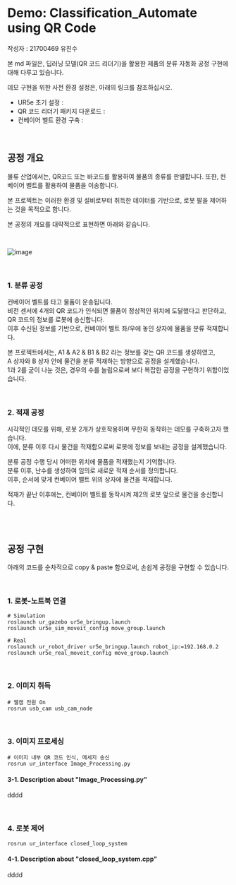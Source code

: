 # Demo: Classification_Automate using QR Code

작성자 : 21700469 유진수

본 md 파일은, 딥러닝 모델(QR 코드 리더기)을 활용한 제품의 분류 자동화 공정 구현에 대해 다루고 있습니다.

데모 구현을 위한 사전 환경 설정은, 아래의 링크를 참조하십시오.

- UR5e 초기 설정 : 
- QR 코드 리더기 패키지 다운로드 : 
- 컨베이어 벨트 환경 구축 :

<br>

## 공정 개요

물류 산업에서는, QR코드 또는 바코드를 활용하여 물품의 종류를 판별합니다.
또한, 컨베이어 벨트를 활용하여 물품을 이송합니다.

본 프로젝트는 이러한 환경 및 설비로부터 취득한 데이터를 기반으로, 로봇 팔을 제어하는 것을 목적으로 합니다.

본 공정의 개요를 대략적으로 표현하면 아래와 같습니다.

<br>

![image](https://user-images.githubusercontent.com/84503980/206390286-cf8e0846-62fd-44e2-9d32-0f4f629fd023.png)

<br>

### **1. 분류 공정 <br>**
컨베이어 벨트를 타고 물품이 운송됩니다. <br>
비전 센서에 4개의 QR 코드가 인식되면 물품이 정상적인 위치에 도달했다고 판단하고, QR 코드의 정보를 로봇에 송신합니다. <br>
이후 수신된 정보를 기반으로, 컨베이어 벨트 좌/우에 놓인 상자에 물품을 분류 적재합니다.

본 프로젝트에서는, A1 & A2 & B1 & B2 라는 정보를 갖는 QR 코드를 생성하였고, <br>
A 상자와 B 상자 안에 물건을 분류 적재하는 방향으로 공정을 설계했습니다. <br>
1과 2를 굳이 나눈 것은, 경우의 수를 늘림으로써 보다 복잡한 공정을 구현하기 위함이었습니다.

<br>

### **2. 적재 공정 <br>**
시각적인 데모를 위해, 로봇 2개가 상호작용하며 무한히 동작하는 데모를 구축하고자 했습니다. <br>
이에, 분류 이후 다시 물건을 적재함으로써 로봇에 정보를 보내는 공정을 설계했습니다.

분류 공정 수행 당시 어떠한 위치에 물품을 적재했는지 기억합니다. <br>
분류 이후, 난수를 생성하여 임의로 새로운 적재 순서를 정의합니다. <br>
이후, 순서에 맞게 컨베이어 벨트 위의 상자에 물건을 적재합니다. <br>

적재가 끝난 이후에는, 컨베이어 벨트를 동작시켜 제2의 로봇 앞으로 물건을 송신합니다.

<br><br>

## 공정 구현

아래의 코드를 순차적으로 copy & paste 함으로써, 손쉽게 공정을 구현할 수 있습니다.

<br>

### 1. 로봇-노트북 연결
```
# Simulation
roslaunch ur_gazebo ur5e_bringup.launch
roslaunch ur5e_sim_moveit_config move_group.launch

# Real
roslaunch ur_robot_driver ur5e_bringup.launch robot_ip:=192.168.0.2
roslaunch ur5e_real_moveit_config move_group.launch
```

<br>

### 2. 이미지 취득
```
# 웹캠 전원 On
rosrun usb_cam usb_cam_node
```

<br>

### 3. 이미지 프로세싱
```
# 이미지 내부 QR 코드 인식, 메세지 송신
rosrun ur_interface Image_Processing.py
```

#### 3-1. Description about "Image_Processing.py"

dddd

<br>

### 4. 로봇 제어
```
rosrun ur_interface closed_loop_system
```

#### 4-1. Description about "closed_loop_system.cpp"

dddd
